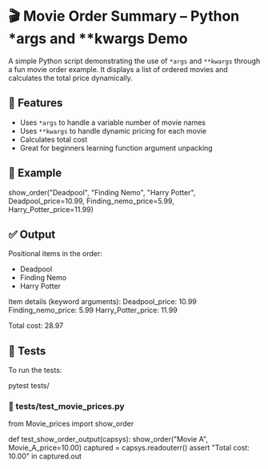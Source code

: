# 🎬 Movie Order Summary – Python *args and **kwargs Demo

A simple Python script demonstrating the use of `*args` and `**kwargs` through a fun movie order example. It displays a list of ordered movies and calculates the total price dynamically.

## 🚀 Features
- Uses `*args` to handle a variable number of movie names
- Uses `**kwargs` to handle dynamic pricing for each movie
- Calculates total cost
- Great for beginners learning function argument unpacking

## 🧪 Example

show_order("Deadpool", "Finding Nemo", "Harry Potter", 
           Deadpool_price=10.99, Finding_nemo_price=5.99, Harry_Potter_price=11.99)

## ✅ Output

Positional items in the order:
- Deadpool
- Finding Nemo
- Harry Potter

Item details (keyword arguments):
Deadpool_price: 10.99
Finding_nemo_price: 5.99
Harry_Potter_price: 11.99

Total cost: 28.97

## 🧪 Tests
To run the tests:

pytest tests/

### 🧪 tests/test_movie_prices.py

from Movie_prices import show_order

def test_show_order_output(capsys):
    show_order("Movie A", Movie_A_price=10.00)
    captured = capsys.readouterr()
    assert "Total cost: 10.00" in captured.out
